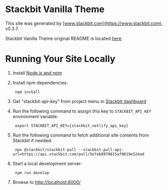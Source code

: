 # Stackbit Vanilla Theme

This site was generated by [www.stackbit.com](https://www.stackbit.com), v0.3.7.

Stackbit Vanilla Theme original README is located [here](./README.theme.md).

# Running Your Site Locally

1. Install [Node.js and npm](https://nodejs.org/en/)

1. Install npm dependencies:

        npm install

1. Get "stackbit-api-key" from project menu in [Stackbit dashboard](https://app.stackbit.com/dashboard)

1. Run the following command to assign this key to `STACKBIT_API_KEY` environment variable:

        export STACKBIT_API_KEY={stackbit_netlify_api_key}

1. Run the following command to fetch additional site contents from Stackbit if needed:

        npx @stackbit/stackbit-pull --stackbit-pull-api-url=https://api.stackbit.com/pull/5efeb8970815af0019e524ad

1. Start a local development server:

        npm run develop

1. Browse to [http://localhost:8000/](http://localhost:8000/)

